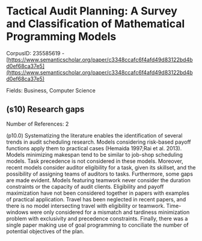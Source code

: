 # Tactical Audit Planning: A Survey and Classification of Mathematical Programming Models

CorpusID: 235585619 - [https://www.semanticscholar.org/paper/c3348ccafc6f4afd49d83122bd4bd0ef68ca37e5](https://www.semanticscholar.org/paper/c3348ccafc6f4afd49d83122bd4bd0ef68ca37e5)

Fields: Business, Computer Science

## (s10) Research gaps
Number of References: 2

(p10.0) Systematizing the literature enables the identification of several trends in audit scheduling research. Models considering risk-based payoff functions apply them to practical cases (Hemaida 1997;Rai et al. 2013). Models minimizing makespan tend to be similar to job-shop scheduling models. Task precedence is not considered in these models. Moreover, recent models consider auditor eligibility for a task, given its skillset, and the possibility of assigning teams of auditors to tasks. Furthermore, some gaps are made evident. Models featuring teamwork never consider the duration constraints or the capacity of audit clients. Eligibility and payoff maximization have not been considered together in papers with examples of practical application. Travel has been neglected in recent papers, and there is no model intersecting travel with eligibility or teamwork. Time-windows were only considered for a mismatch and tardiness minimization problem with exclusivity and precedence constraints. Finally, there was a single paper making use of goal programming to conciliate the number of potential objectives of the plan.
